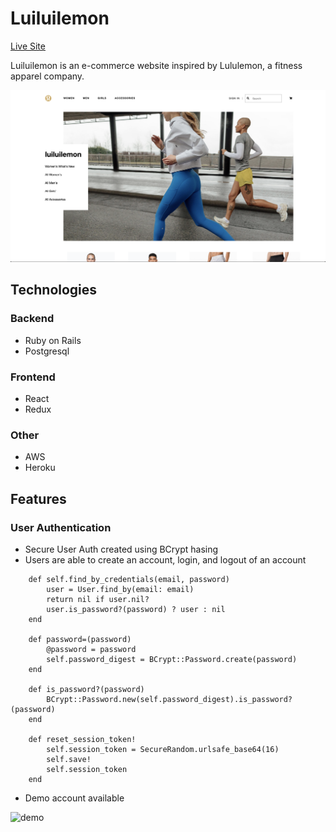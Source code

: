 # Luiluilemon

[Live Site](https://luiluilemon.herokuapp.com/#/)

Luiluilemon is an e-commerce website inspired by Lululemon, a fitness apparel company. 

![splash](./screenshots/splash.png)


## Technologies

### Backend
  * Ruby on Rails
  * Postgresql

### Frontend
  * React
  * Redux

### Other
  * AWS
  * Heroku


## Features 

### User Authentication
  * Secure User Auth created using BCrypt hasing
  * Users are able to create an account, login, and logout of an account 
  
```
    def self.find_by_credentials(email, password)
        user = User.find_by(email: email)
        return nil if user.nil?
        user.is_password?(password) ? user : nil
    end

    def password=(password)
        @password = password
        self.password_digest = BCrypt::Password.create(password)    
    end

    def is_password?(password)
        BCrypt::Password.new(self.password_digest).is_password?(password)
    end

    def reset_session_token!
        self.session_token = SecureRandom.urlsafe_base64(16)
        self.save!
        self.session_token
    end
```
  * Demo account available
  
![demo](demo-login.gif)

